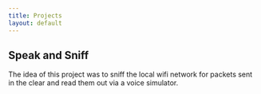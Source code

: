 ```yaml
---
title: Projects
layout: default
---
```


## Speak and Sniff

The idea of this project was to sniff the local wifi network for packets sent in the clear and read them out via a voice simulator.
